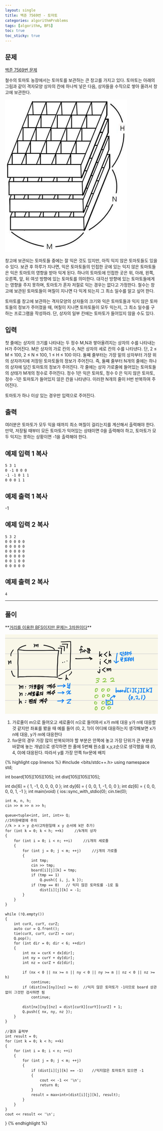 ```yaml
---
layout: single
title: 백준 7569번 - 토마토
categories: algorithmProblems
tags: [algorithm, BFS]
toc: true
toc_sticky: true
---
```


## 문제
[백준 7569번 문제](https://www.acmicpc.net/problem/7569)

철수의 토마토 농장에서는 토마토를 보관하는 큰 창고를 가지고 있다. 토마토는 아래의 그림과 같이 격자모양 상자의 칸에 하나씩 넣은 다음, 상자들을 수직으로 쌓아 올려서 창고에 보관한다.

![7569_p_01.jpg](/assets/images/algorithm/7569_p_01.jpg)

창고에 보관되는 토마토들 중에는 잘 익은 것도 있지만, 아직 익지 않은 토마토들도 있을 수 있다. 보관 후 하루가 지나면, 익은 토마토들의 인접한 곳에 있는 익지 않은 토마토들은 익은 토마토의 영향을 받아 익게 된다. 하나의 토마토에 인접한 곳은 위, 아래, 왼쪽, 오른쪽, 앞, 뒤 여섯 방향에 있는 토마토를 의미한다. 대각선 방향에 있는 토마토들에게는 영향을 주지 못하며, 토마토가 혼자 저절로 익는 경우는 없다고 가정한다. 철수는 창고에 보관된 토마토들이 며칠이 지나면 다 익게 되는지 그 최소 일수를 알고 싶어 한다.

토마토를 창고에 보관하는 격자모양의 상자들의 크기와 익은 토마토들과 익지 않은 토마토들의 정보가 주어졌을 때, 며칠이 지나면 토마토들이 모두 익는지, 그 최소 일수를 구하는 프로그램을 작성하라. 단, 상자의 일부 칸에는 토마토가 들어있지 않을 수도 있다.

## 입력

첫 줄에는 상자의 크기를 나타내는 두 정수 M,N과 쌓아올려지는 상자의 수를 나타내는 H가 주어진다. M은 상자의 가로 칸의 수, N은 상자의 세로 칸의 수를 나타낸다. 단, 2 ≤ M ≤ 100, 2 ≤ N ≤ 100, 1 ≤ H ≤ 100 이다. 둘째 줄부터는 가장 밑의 상자부터 가장 위의 상자까지에 저장된 토마토들의 정보가 주어진다. 즉, 둘째 줄부터 N개의 줄에는 하나의 상자에 담긴 토마토의 정보가 주어진다. 각 줄에는 상자 가로줄에 들어있는 토마토들의 상태가 M개의 정수로 주어진다. 정수 1은 익은 토마토, 정수 0 은 익지 않은 토마토, 정수 -1은 토마토가 들어있지 않은 칸을 나타낸다. 이러한 N개의 줄이 H번 반복하여 주어진다.

토마토가 하나 이상 있는 경우만 입력으로 주어진다.

## 출력

여러분은 토마토가 모두 익을 때까지 최소 며칠이 걸리는지를 계산해서 출력해야 한다. 만약, 저장될 때부터 모든 토마토가 익어있는 상태이면 0을 출력해야 하고, 토마토가 모두 익지는 못하는 상황이면 -1을 출력해야 한다.

## 예제 입력 1 복사

```
5 3 1
0 -1 0 0 0
-1 -1 0 1 1
0 0 0 1 1
```

## 예제 출력 1 복사

-1

## 예제 입력 2 복사

```
5 3 2
0 0 0 0 0
0 0 0 0 0
0 0 0 0 0
0 0 0 0 0
0 0 1 0 0
0 0 0 0 0
```

## 예제 출력 2 복사

```
4
```
   
---
## 풀이
<div class="notice--danger" markdown="1">
**<u>거리를 이용한 BFS이지만 문제는 3차원이다</u>**

![KakaoTalk_20230602_074919877.jpg](/assets/images/algorithm/KakaoTalk_20230602_074919877.jpg)

1. 가로줄이 m으로 들어오고 세로줄이 n으로 들어와서 x가 m에 대응 y가 n에 대응할 것 같지만 좌표를 봤을 때 예를 들어 (0, 2, 1)이 어디에 대응하는지 생각해보면 x가 n에 대응, y가 m에 대응한다
2. for문의 경우 가장 많이 반복되어야 할 부분은 안쪽에 놓고 가장 단위가 큰 부분을 바깥에 놓는 개념으로 생각하면 한 줄에 5번째 원소를 x,y,z순으로 생각했을 때 (0, 4, 0)에 대응된다. 따라서 y를 가장 안쪽 for문에 배치
</div>

{% highlight cpp linenos %}
#include <bits/stdc++.h>
using namespace std;

int board[105][105][105];
int dist[105][105][105];

int dx[6] = { 1, -1, 0, 0, 0, 0 };
int dy[6] = { 0, 0, 1, -1, 0, 0 };
int dz[6] = { 0, 0, 0, 0, 1, -1 };
int main(void)
{
	ios::sync_with_stdio(0);
	cin.tie(0);

	int m, n, h;
	cin >> m >> n >> h;

	queue<tuple<int, int, int>> Q;
	//3차원배열에 주의
	//k > x > y 순서(2차원일때 x y 순서에 k만 추가)
	for (int k = 0; k < h; ++k)		//k개의 상자
	{
		for (int i = 0; i < n; ++i)		//i개의 세로줄
		{
			for (int j = 0; j < m; ++j)		//j개의 가로줄
			{
				int tmp;
				cin >> tmp;
				board[i][j][k] = tmp;
				if (tmp == 1)
					Q.push({ i, j, k });
				if (tmp == 0)	// 익지 않은 토마토를 -1로 둠
					dist[i][j][k] = -1;
			}
		}
	}

	while (!Q.empty())
	{
		int curX, curY, curZ;
		auto cur = Q.front();
		tie(curX, curY, curZ) = cur;
		Q.pop();
		for (int dir = 0; dir < 6; ++dir)
		{
			int nx = curX + dx[dir];
			int ny = curY + dy[dir];
			int nz = curZ + dz[dir];

			if (nx < 0 || nx >= n || ny < 0 || ny >= m || nz < 0 || nz >= h)
				continue;
			if (dist[nx][ny][nz] >= 0)	//익지 않은 토마토가 -1이므로 board 상관없이 그것만 검사하면 됨
				continue;

			dist[nx][ny][nz] = dist[curX][curY][curZ] + 1;
			Q.push({ nx, ny, nz });
		}
	}

	//결과 출력부
	int result = 0;
	for (int k = 0; k < h; ++k)
	{
		for (int i = 0; i < n; ++i)
		{
			for (int j = 0; j < m; ++j)
			{
				if (dist[i][j][k] == -1)	//익지않은 토마토가 있으면 -1
				{
					cout << -1 << '\n';
					return 0;
				}
				result = max<int>(dist[i][j][k], result);
			}
		}
	}
	cout << result << '\n';
}
{% endhighlight %}
